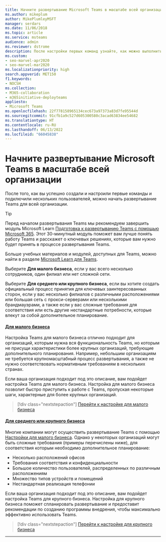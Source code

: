 ```yaml
---
title: Начните развертывание Microsoft Teams в масштабе всей организации
ms.author: mikeplum
author: MikePlumleyMSFT
manager: serdars
ms.date: 11/06/2018
ms.topic: article
ms.service: msteams
audience: admin
ms.reviewer: dstrome
description: После настройки первых команд узнайте, как можно выполнить развертывание Microsoft Teams в вашей организации.
ms.custom:
- seo-marvel-apr2020
- seo-marvel-mar2020
ms.localizationpriority: high
search.appverid: MET150
f1.keywords:
- NOCSH
ms.collection:
- M365-collaboration
- m365initiative-deployteams
appliesto:
- Microsoft Teams
ms.openlocfilehash: 22f778158965134cec673a97373a83d7fe95544d
ms.sourcegitcommit: 91cfb1a9c527d605300580c3acad63834ee54682
ms.translationtype: HT
ms.contentlocale: ru-RU
ms.lasthandoff: 06/13/2022
ms.locfileid: "66045838"
---
```

# <a name="start-your-organization-wide-rollout-of-microsoft-teams"></a>Начните развертывание Microsoft Teams в масштабе всей организации

После того, как вы успешно создали и настроили первые команды и подключили нескольких пользователей, можно начать развертывание Teams для всей организации.

> [!TIP]
> Перед началом развертывания Teams мы рекомендуем завершить модуль Microsoft Learn [Подготовка к развертыванию Teams с помощью Microsoft 365](/learn/modules/m365-teams-collab-prepare-deployment/). Этот 30-минутный модуль поможет вам лучше понять работу Teams и расскажет о ключевых решениях, которые вам нужно будет принять в процессе развертывания Teams.
>
> Больше учебных материалов и модулей, доступных для Teams, можно найти в разделе [Microsoft Learn для Teams](/learn/teams/).

Выберите **Для малого бизнеса**, если у вас всего несколько сотрудников, один филиал или нет сложной сети.

Выберите **Для среднего или крупного бизнеса**, если вы хотите создать официальный процесс принятия для ключевых заинтересованных сторон, если у вас несколько филиалов с различными расположениями или большая сеть с прокси-серверами или несколькими брандмауэрами, а также если у вас сложные требования для соответствия или есть другие нестандартные потребности, которые влекут за собой дополнительное планирование.

#### <a name="small-business"></a>[Для малого бизнеса](#tab/SmallBusiness)

Настройка Teams для малого бизнеса отлично подходит для организаций, которым нужна вся функциональность Teams, но которым не присущи характеристики более крупных организаций, требующие дополнительного планирования. Например, небольшим организациям не требуется крупномасштабный процесс развертывания, а также не нужно соответствовать нормативным требованиям в нескольких странах.

Если ваша организация подходит под это описание, вам подойдет настройка Teams для малого бизнеса. Настройка для малого бизнеса позволит быстро приступить к работе с Teams, пропуская некоторые шаги, характерные для более крупных организаций.

> [!div class="nextstepaction"]
> [Перейти к настройке для малого бизнеса](deploy-small-business.md)

#### <a name="mediumlarge-business"></a>[Для среднего или крупного бизнеса](#tab/LargeBusiness)

Многие компании могут осуществить развертывание Teams с помощью [Настройки для малого бизнеса](deploy-small-business.md). Однако у некоторых организаций могут быть сложные требования (примеры перечислены ниже), для соответствия которым необходимо дополнительное планирование:

- Несколько расположений офисов
- Требования соответствия и конфиденциальности
- Большое количество пользователей, распределенных по различным расположениям
- Множество типов устройств и помещений
- Нестандартная реализация телефонии

Если ваша организация подходит под это описание, вам подойдет настройка Teams для крупного бизнеса. Настройка для крупного бизнеса поможет спланировать развертывание и предоставит рекомендации по созданию программы внедрения, чтобы максимально эффективно использовать Teams.

> [!div class="nextstepaction"]
> [Перейти к настройке для крупного бизнеса](deploy-enterprise-overview.md)

---
